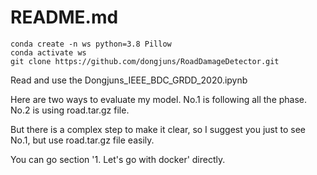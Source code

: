 # README.md

```
conda create -n ws python=3.8 Pillow
conda activate ws
git clone https://github.com/dongjuns/RoadDamageDetector.git
```

Read and use the Dongjuns_IEEE_BDC_GRDD_2020.ipynb    

Here are two ways to evaluate my model.
No.1 is following all the phase. No.2 is using road.tar.gz file.

But there is a complex step to make it clear, so I suggest you just to see No.1,
but use road.tar.gz file easily.

You can go section '1. Let's go with docker' directly.
